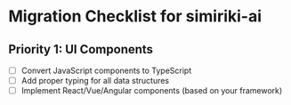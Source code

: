 # Migration Checklist for simiriki-ai

## Priority 1: UI Components
- [ ] Convert JavaScript components to TypeScript
- [ ] Add proper typing for all data structures
- [ ] Implement React/Vue/Angular components (based on your framework)
